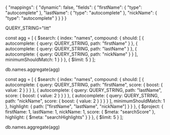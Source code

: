 {
  "mappings": {
    "dynamic": false,
    "fields": {
      "firstName": {
        "type": "autocomplete"
      },
      "lastName": {
        "type": "autocomplete"
      },
      "nickName": {
        "type": "autocomplete"
      }
    }
  }
}





QUERY_STRING="litt"

const agg = [
{
    $search: {
        index: "names",
        compound: {
            should: [
                {
                    autocomplete: {
                        query: QUERY_STRING,
                        path: "firstName"
                    }
                },
                {
                    autocomplete: {
                        query: QUERY_STRING,
                        path: "lastName"
                    }
                },
                {
                    autocomplete: {
                        query: QUERY_STRING,
                        path: "nickName"
                    }
                }
            ],
            minimumShouldMatch: 1
        }
    }
},
{ $limit: 5 }
];

db.names.aggregate(agg)




const agg = [
{
    $search: {
        index: "names",
        compound: {
            should: [
                {
                    autocomplete: {
                        query: QUERY_STRING,
                        path: "firstName",
                        score: { boost: { value: 2 } }
                    }
                },
                {
                    autocomplete: {
                        query: QUERY_STRING,
                        path: "lastName",
                        score: { boost: { value: 2 } }
                    }
                },
                {
                    autocomplete: {
                        query: QUERY_STRING,
                        path: "nickName",
                        score: { boost: { value: 2 } }
                    }
                }
            ],
            minimumShouldMatch: 1
        },
        highlight: {
            path: ["firstName", "lastName", "nickName"]
        }
    }
},
{
    $project: {
        firstName: 1,
        lastName: 1,
        nickName: 1,
        score: { $meta: "searchScore" },
        highlight: { $meta: "searchHighlights" }
    }
},
{ $limit: 5 }
];

db.names.aggregate(agg)
